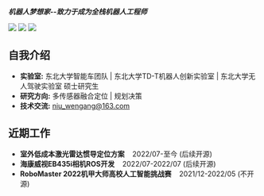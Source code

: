 ***机器人梦想家--致力于成为全栈机器人工程师***

[![](https://img.shields.io/badge/Bilibili-robotics%E6%B8%AF-brightgreen)](https://space.bilibili.com/356146260)
[![](https://img.shields.io/badge/CSDN%E5%8D%9A%E5%AE%A2-robotics%E6%B8%AF-brightgreen)](https://blog.csdn.net/weixin_37684239?type=blog)
![](https://visitor-badge.laobi.icu/badge?page_id=niuwengang.visitor-badge)

## 自我介绍
+ **实验室:** 东北大学智能车团队 | 东北大学TD-T机器人创新实验室 | 东北大学无人驾驶实验室 硕士研究生
+ **研究方向:** 多传感器融合定位 | 规划决策
+ **技术交流:** niu_wengang@163.com

## 近期工作
+ **室外低成本激光雷达惯导定位方案**&nbsp;&nbsp;&nbsp;&nbsp;2022/07-至今 (后续开源)
+ **海康威视EB435i相机ROS开发**&nbsp;&nbsp;&nbsp;&nbsp;2022/07-2022/07 (后续开源)
+ **RoboMaster 2022机甲大师高校人工智能挑战赛**&nbsp;&nbsp;&nbsp;&nbsp;2021/12-2022/05 (不开源)


